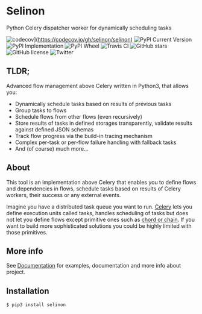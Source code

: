 # Selinon
Python Celery dispatcher worker for dynamically scheduling tasks

![codecov](https://codecov.io/gh/selinon/selinon/branch/master/graph/badge.svg)](https://codecov.io/gh/selinon/selinon)
![PyPI Current Version](https://img.shields.io/pypi/v/selinon.svg)
![PyPI Implementation](https://img.shields.io/pypi/implementation/selinon.svg)
![PyPI Wheel](https://img.shields.io/pypi/wheel/selinon.svg)
![Travis CI](https://travis-ci.org/selinon/selinon.svg?branch=master)
![GitHub stars](https://img.shields.io/github/stars/selinon/selinon.svg)
![GitHub license](https://img.shields.io/badge/license-GPLv2-blue.svg)
![Twitter](https://img.shields.io/twitter/url/http/github.com/selinon/selinon.svg?style=social)

## TLDR;

Advanced flow management above Celery written in Python3, that allows you:

  - Dynamically schedule tasks based on results of previous tasks
  - Group tasks to flows
  - Schedule flows from other flows (even recursively)
  - Store results of tasks in defined storages transparently, validate results against defined JSON schemas
  - Track flow progress via the build-in tracing mechanism
  - Complex per-task or per-flow failure handling with fallback tasks
  - And (of course) much more...

## About

This tool is an implementation above Celery that enables you to define flows and dependencies in flows, schedule tasks based on results of Celery workers, their success or any external events.

Imagine you have a distributed task queue you want to run. [Celery](http://www.celeryproject.org/) lets you define execution units called tasks, handles scheduling of tasks but does not let you define flows except primitive ones such as [chord or chain](http://docs.celeryproject.org/en/latest/userguide/canvas.html). If you want to build more sophisticated solutions you could be highly limited with those primitives.

## More info

See [Documentation](https://selinon.github.io/selinon) for examples, documentation and more info about project.

## Installation

```
$ pip3 install selinon
```


